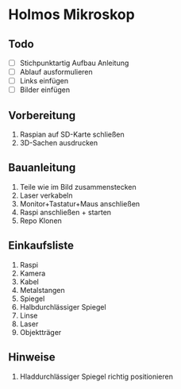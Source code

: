 # Holmos Mikroskop
## Todo
- [ ] Stichpunktartig Aufbau Anleitung
- [ ] Ablauf ausformulieren 
- [ ] Links einfügen
- [ ] Bilder einfügen
## Vorbereitung
1. Raspian auf SD-Karte schließen
2. 3D-Sachen ausdrucken
## Bauanleitung
1. Teile wie im Bild zusammenstecken
2. Laser verkabeln
3. Monitor+Tastatur+Maus anschließen
4. Raspi anschließen + starten
5. Repo Klonen
## Einkaufsliste
1. Raspi
2. Kamera
3. Kabel
4. Metalstangen
5. Spiegel
6. Halbdurchlässiger Spiegel
7. Linse
8. Laser
9. Objektträger
## Hinweise
1. Hladdurchlässiger Spiegel richtig positionieren